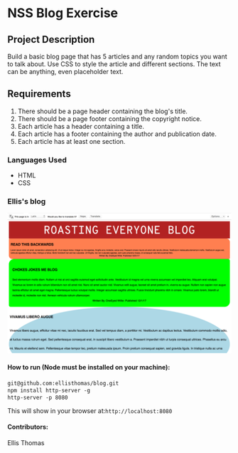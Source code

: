 # NSS Blog Exercise

## Project Description

Build a basic blog page that has 5 articles and any random topics you want to talk about. Use CSS to style the article and different sections. The text can be anything, even placeholder text.

## Requirements
1. There should be a page header containing the blog's title.
2. There should be a page footer containing the copyright notice. 
3. Each article has a header containing a title.
4. Each article has a footer containing the author and publication date.
5. Each article has at least one section.

### Languages Used
- HTML
- CSS

### **Ellis's blog**
![blog](https://raw.githubusercontent.com/ellisthomas/blog/master/screengrab/blog.png)

#### How to run (Node must be installed on your machine):
````
git@github.com:ellisthomas/blog.git
npm install http-server -g
http-server -p 8080
````
This will show in your browser at:`http://localhost:8080`

#### **Contributors:**
Ellis Thomas